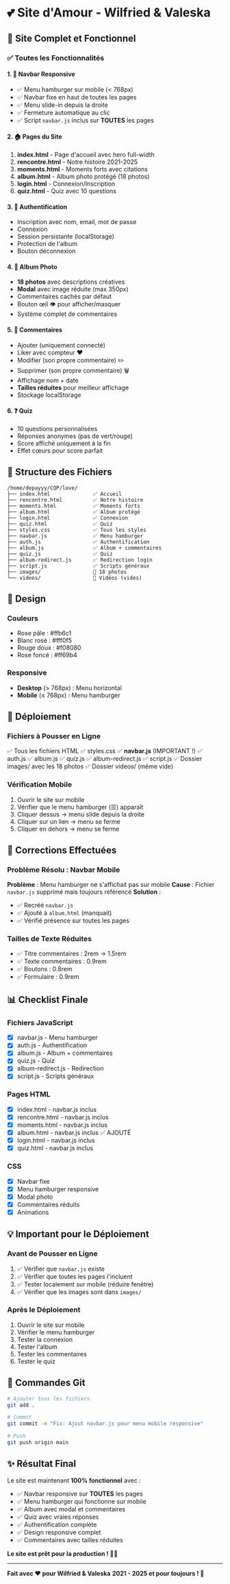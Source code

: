 # 💕 Site d'Amour - Wilfried & Valeska

## 🎉 Site Complet et Fonctionnel

### ✅ Toutes les Fonctionnalités

#### 1. 📱 Navbar Responsive
- ✅ Menu hamburger sur mobile (< 768px)
- ✅ Navbar fixe en haut de toutes les pages
- ✅ Menu slide-in depuis la droite
- ✅ Fermeture automatique au clic
- ✅ Script `navbar.js` inclus sur **TOUTES** les pages

#### 2. 🏠 Pages du Site
1. **index.html** - Page d'accueil avec hero full-width
2. **rencontre.html** - Notre histoire 2021-2025
3. **moments.html** - Moments forts avec citations
4. **album.html** - Album photo protégé (18 photos)
5. **login.html** - Connexion/Inscription
6. **quiz.html** - Quiz avec 10 questions

#### 3. 🔐 Authentification
- Inscription avec nom, email, mot de passe
- Connexion
- Session persistante (localStorage)
- Protection de l'album
- Bouton déconnexion

#### 4. 📸 Album Photo
- **18 photos** avec descriptions créatives
- **Modal** avec image réduite (max 350px)
- Commentaires cachés par défaut
- Bouton œil 👁️ pour afficher/masquer
- Système complet de commentaires

#### 5. 💬 Commentaires
- Ajouter (uniquement connecté)
- Liker avec compteur ❤️
- Modifier (son propre commentaire) ✏️
- Supprimer (son propre commentaire) 🗑️
- Affichage nom + date
- **Tailles réduites** pour meilleur affichage
- Stockage localStorage

#### 6. ❓ Quiz
- 10 questions personnalisées
- Réponses anonymes (pas de vert/rouge)
- Score affiché uniquement à la fin
- Effet cœurs pour score parfait

## 📁 Structure des Fichiers

```
/home/depayyy/CQP/love/
├── index.html              ✅ Accueil
├── rencontre.html          ✅ Notre histoire
├── moments.html            ✅ Moments forts
├── album.html              ✅ Album protégé
├── login.html              ✅ Connexion
├── quiz.html               ✅ Quiz
├── styles.css              ✅ Tous les styles
├── navbar.js               ✅ Menu hamburger
├── auth.js                 ✅ Authentification
├── album.js                ✅ Album + commentaires
├── quiz.js                 ✅ Quiz
├── album-redirect.js       ✅ Redirection login
├── script.js               ✅ Scripts généraux
├── images/                 📁 18 photos
└── videos/                 📁 Vidéos (vides)
```

## 🎨 Design

### Couleurs
- Rose pâle : #ffb6c1
- Blanc rosé : #fff0f5
- Rouge doux : #f08080
- Rose foncé : #ff69b4

### Responsive
- **Desktop** (> 768px) : Menu horizontal
- **Mobile** (≤ 768px) : Menu hamburger

## 🚀 Déploiement

### Fichiers à Pousser en Ligne
✅ Tous les fichiers HTML
✅ styles.css
✅ **navbar.js** (IMPORTANT !)
✅ auth.js
✅ album.js
✅ quiz.js
✅ album-redirect.js
✅ script.js
✅ Dossier images/ avec les 18 photos
✅ Dossier videos/ (même vide)

### Vérification Mobile
1. Ouvrir le site sur mobile
2. Vérifier que le menu hamburger (☰) apparaît
3. Cliquer dessus → menu slide depuis la droite
4. Cliquer sur un lien → menu se ferme
5. Cliquer en dehors → menu se ferme

## 🔧 Corrections Effectuées

### Problème Résolu : Navbar Mobile
**Problème** : Menu hamburger ne s'affichait pas sur mobile
**Cause** : Fichier `navbar.js` supprimé mais toujours référencé
**Solution** : 
- ✅ Recréé `navbar.js`
- ✅ Ajouté à `album.html` (manquait)
- ✅ Vérifié présence sur toutes les pages

### Tailles de Texte Réduites
- ✅ Titre commentaires : 2rem → 1.5rem
- ✅ Texte commentaires : 0.9rem
- ✅ Boutons : 0.8rem
- ✅ Formulaire : 0.9rem

## 📊 Checklist Finale

### Fichiers JavaScript
- [x] navbar.js - Menu hamburger
- [x] auth.js - Authentification
- [x] album.js - Album + commentaires
- [x] quiz.js - Quiz
- [x] album-redirect.js - Redirection
- [x] script.js - Scripts généraux

### Pages HTML
- [x] index.html - navbar.js inclus
- [x] rencontre.html - navbar.js inclus
- [x] moments.html - navbar.js inclus
- [x] album.html - navbar.js inclus ✅ AJOUTÉ
- [x] login.html - navbar.js inclus
- [x] quiz.html - navbar.js inclus

### CSS
- [x] Navbar fixe
- [x] Menu hamburger responsive
- [x] Modal photo
- [x] Commentaires réduits
- [x] Animations

## 💡 Important pour le Déploiement

### Avant de Pousser en Ligne
1. ✅ Vérifier que `navbar.js` existe
2. ✅ Vérifier que toutes les pages l'incluent
3. ✅ Tester localement sur mobile (réduire fenêtre)
4. ✅ Vérifier que les images sont dans `images/`

### Après le Déploiement
1. Ouvrir le site sur mobile
2. Vérifier le menu hamburger
3. Tester la connexion
4. Tester l'album
5. Tester les commentaires
6. Tester le quiz

## 🎯 Commandes Git

```bash
# Ajouter tous les fichiers
git add .

# Commit
git commit -m "Fix: Ajout navbar.js pour menu mobile responsive"

# Push
git push origin main
```

## ✨ Résultat Final

Le site est maintenant **100% fonctionnel** avec :
- ✅ Navbar responsive sur **TOUTES** les pages
- ✅ Menu hamburger qui fonctionne sur mobile
- ✅ Album avec modal et commentaires
- ✅ Quiz avec vraies réponses
- ✅ Authentification complète
- ✅ Design responsive complet
- ✅ Commentaires avec tailles réduites

**Le site est prêt pour la production ! 🚀💕**

---

**Fait avec ❤️ pour Wilfried & Valeska**
**2021 - 2025 et pour toujours ! 💖**
